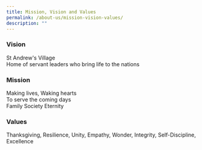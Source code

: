 ```yaml
---
title: Mission, Vision and Values
permalink: /about-us/mission-vision-values/
description: ""
---
```

### Vision

St Andrew's Village  <br>
Home of servant leaders who bring life to the nations

### Mission

Making lives, Waking hearts  <br>
To serve the coming days  <br>
Family Society Eternity

### Values

Thanksgiving, Resilience, Unity, Empathy, Wonder, Integrity, Self-Discipline, Excellence